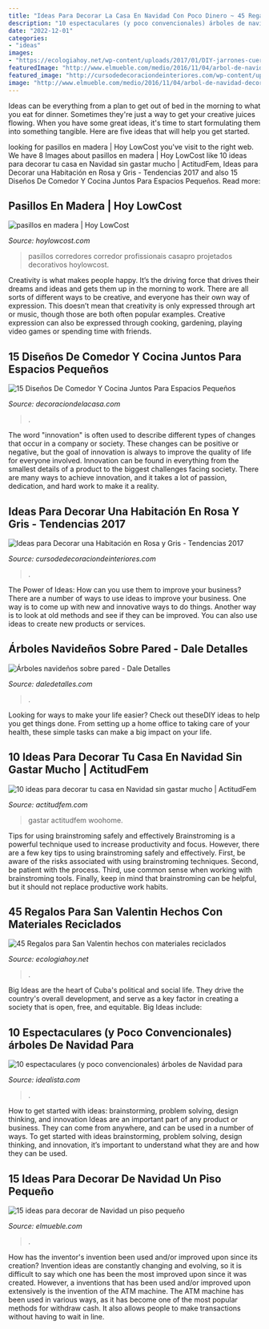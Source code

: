 ```yaml
---
title: "Ideas Para Decorar La Casa En Navidad Con Poco Dinero ~ 45 Regalos Para San Valentin Hechos Con Materiales Reciclados"
description: "10 espectaculares (y poco convencionales) árboles de navidad para"
date: "2022-12-01"
categories:
- "ideas"
images:
- "https://ecologiahoy.net/wp-content/uploads/2017/01/DIY-jarrones-cuerda.jpg"
featuredImage: "http://www.elmueble.com/medio/2016/11/04/arbol-de-navidad-decorado-en-verde-blanco-y-dorado_b3e02a20.jpg"
featured_image: "http://cursodedecoraciondeinteriores.com/wp-content/uploads/2017/09/ideas-para-decorar-una-habitacion-en-rosa-y-gris-1.jpg"
image: "http://www.elmueble.com/medio/2016/11/04/arbol-de-navidad-decorado-en-verde-blanco-y-dorado_b3e02a20.jpg"
---
```



Ideas can be everything from a plan to get out of bed in the morning to what you eat for dinner. Sometimes they're just a way to get your creative juices flowing. When you have some great ideas, it's time to start formulating them into something tangible. Here are five ideas that will help you get started.

	

		
looking for pasillos en madera | Hoy LowCost you've visit to the right web. We have 8 Images about pasillos en madera | Hoy LowCost like 10 ideas para decorar tu casa en Navidad sin gastar mucho | ActitudFem, Ideas para Decorar una Habitación en Rosa y Gris - Tendencias 2017 and also 15 Diseños De Comedor Y Cocina Juntos Para Espacios Pequeños. Read more:
		
    
## Pasillos En Madera | Hoy LowCost

<img loading=lazy src="https://hoylowcost.com/wp-content/uploads/2015/12/pasillos-en-madera.jpeg" onerror="this.onerror=null;this.src='https://tse4.mm.bing.net/th?id=OIP.G-2sS9mT7uGxiIvuGRbFegHaLH&amp;pid=15.1';" alt="pasillos en madera | Hoy LowCost">

_Source: hoylowcost.com_

>pasillos corredores corredor profissionais casapro projetados decorativos hoylowcost. 

	

Creativity is what makes people happy. It’s the driving force that drives their dreams and ideas and gets them up in the morning to work. There are all sorts of different ways to be creative, and everyone has their own way of expression. This doesn’t mean that creativity is only expressed through art or music, though those are both often popular examples. Creative expression can also be expressed through cooking, gardening, playing video games or spending time with friends.

    
## 15 Diseños De Comedor Y Cocina Juntos Para Espacios Pequeños

<img loading=lazy src="https://i1.wp.com/decoraciondelacasa.com/wp-content/uploads/2015/09/decorar-comedor-cocina-juntos-9.jpg" onerror="this.onerror=null;this.src='https://tse3.mm.bing.net/th?id=OIP.0kwebwprx4UKq9aUxI7rwQHaFT&amp;pid=15.1';" alt="15 Diseños De Comedor Y Cocina Juntos Para Espacios Pequeños">

_Source: decoraciondelacasa.com_

>. 

	

The word "innovation" is often used to describe different types of changes that occur in a company or society. These changes can be positive or negative, but the goal of innovation is always to improve the quality of life for everyone involved. Innovation can be found in everything from the smallest details of a product to the biggest challenges facing society. There are many ways to achieve innovation, and it takes a lot of passion, dedication, and hard work to make it a reality.

    
## Ideas Para Decorar Una Habitación En Rosa Y Gris - Tendencias 2017

<img loading=lazy src="http://cursodedecoraciondeinteriores.com/wp-content/uploads/2017/09/ideas-para-decorar-una-habitacion-en-rosa-y-gris-1.jpg" onerror="this.onerror=null;this.src='https://tse2.mm.bing.net/th?id=OIP.n3bE39rsO6mOfF8Hup5ZzgHaHa&amp;pid=15.1';" alt="Ideas para Decorar una Habitación en Rosa y Gris - Tendencias 2017">

_Source: cursodedecoraciondeinteriores.com_

>. 

	

The Power of Ideas: How can you use them to improve your business?
There are a number of ways to use ideas to improve your business. One way is to come up with new and innovative ways to do things. Another way is to look at old methods and see if they can be improved. You can also use ideas to create new products or services.

    
## Árboles Navideños Sobre Pared - Dale Detalles

<img loading=lazy src="https://www.daledetalles.com/wp-content/uploads/2017/11/pinos-navideños-sobre-pared11.jpg" onerror="this.onerror=null;this.src='https://tse3.mm.bing.net/th?id=OIP._qbOgOfZHPMC0fvSoaJfLQHaLH&amp;pid=15.1';" alt="Árboles navideños sobre pared - Dale Detalles">

_Source: daledetalles.com_

>. 

	

Looking for ways to make your life easier? Check out theseDIY ideas to help you get things done. From setting up a home office to taking care of your health, these simple tasks can make a big impact on your life.

    
## 10 Ideas Para Decorar Tu Casa En Navidad Sin Gastar Mucho | ActitudFem

<img loading=lazy src="https://www.actitudfem.com/media/files/media/files/3_n.jpg" onerror="this.onerror=null;this.src='https://tse1.mm.bing.net/th?id=OIP.7Ag1LmbpbbwwzwVEQXUlAQHaKd&amp;pid=15.1';" alt="10 ideas para decorar tu casa en Navidad sin gastar mucho | ActitudFem">

_Source: actitudfem.com_

>gastar actitudfem woohome. 

	

Tips for using brainstroming safely and effectively
Brainstroming is a powerful technique used to increase productivity and focus. However, there are a few key tips to using brainstroming safely and effectively. First, be aware of the risks associated with using brainstroming techniques. Second, be patient with the process. Third, use common sense when working with brainstroming tools. Finally, keep in mind that brainstroming can be helpful, but it should not replace productive work habits.

    
## 45 Regalos Para San Valentin Hechos Con Materiales Reciclados

<img loading=lazy src="https://ecologiahoy.net/wp-content/uploads/2017/01/DIY-jarrones-cuerda.jpg" onerror="this.onerror=null;this.src='https://tse4.mm.bing.net/th?id=OIP.cCgP9YrNOgqwM7Nk3HPKtAHaKF&amp;pid=15.1';" alt="45 Regalos para San Valentin hechos con materiales reciclados">

_Source: ecologiahoy.net_

>. 

	

Big Ideas are the heart of Cuba's political and social life. They drive the country's overall development, and serve as a key factor in creating a society that is open, free, and equitable. Big Ideas include:

    
## 10 Espectaculares (y Poco Convencionales) árboles De Navidad Para

<img loading=lazy src="https://st3.idealista.com/news/archivos/2015-12/cojines.jpg?sv=Pu6Ly9oS" onerror="this.onerror=null;this.src='https://tse1.mm.bing.net/th?id=OIP.DftNKRZMGsxLgH8GzujlmAHaJ0&amp;pid=15.1';" alt="10 espectaculares (y poco convencionales) árboles de Navidad para">

_Source: idealista.com_

>. 

	

How to get started with ideas: brainstorming, problem solving, design thinking, and innovation
Ideas are an important part of any product or business. They can come from anywhere, and can be used in a number of ways. To get started with ideas brainstorming, problem solving, design thinking, and innovation, it’s important to understand what they are and how they can be used.

    
## 15 Ideas Para Decorar De Navidad Un Piso Pequeño

<img loading=lazy src="http://www.elmueble.com/medio/2016/11/04/arbol-de-navidad-decorado-en-verde-blanco-y-dorado_b3e02a20.jpg" onerror="this.onerror=null;this.src='https://tse1.mm.bing.net/th?id=OIP.WC0vRup9LIa8fYzq-xQS-QHaKp&amp;pid=15.1';" alt="15 ideas para decorar de Navidad un piso pequeño">

_Source: elmueble.com_

>. 

	

How has the inventor's invention been used and/or improved upon since its creation?
Invention ideas are constantly changing and evolving, so it is difficult to say which one has been the most improved upon since it was created. However, a inventions that has been used and/or improved upon extensively is the invention of the ATM machine. The ATM machine has been used in various ways, as it has become one of the most popular methods for withdraw cash. It also allows people to make transactions without having to wait in line.

